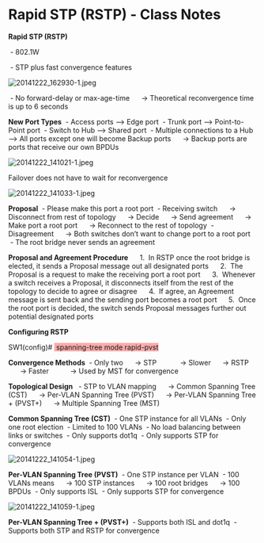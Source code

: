 # Rapid STP (RSTP) - Class Notes

**Rapid STP (RSTP)**

 - 802.1W

 - STP plus fast convergence features

![20141222_162930-1.jpeg](image/20141222_162930-1.jpeg)

 - No forward-delay or max-age-time
     -> Theoretical reconvergence time is up to 6 seconds

**New Port Types**
 - Access ports —> Edge port
 - Trunk port —> Point-to-Point port
 - Switch to Hub —> Shared port
 - Multiple connections to a Hub —> All ports except one will become Backup ports
     -> Backup ports are ports that receive our own BPDUs

![20141222_141021-1.jpeg](image/20141222_141021-1.jpeg)

Failover does not have to wait for reconvergence

![20141222_141033-1.jpeg](image/20141222_141033-1.jpeg)

**Proposal**
 - Please make this port a root port
 - Receiving switch
     -> Disconnect from rest of topology
     -> Decide
     -> Send agreement
     -> Make port a root port
     -> Reconnect to the rest of topology
 - Disagreement
     -> Both switches don’t want to change port to a root port
 - The root bridge never sends an agreement

**Proposal and Agreement Procedure**
     1.  In RSTP once the root bridge is elected, it sends a Proposal message out all designated ports
     2.  The Proposal is a request to make the receiving port a root port
     3.  Whenever a switch receives a Proposal, it disconnects itself from the rest of the topology to decide to agree or disagree
     4.  If agree, an Agreement message is sent back and the sending port becomes a root port
     5.  Once the root port is decided, the switch sends Proposal messages further out potential designated ports

**Configuring RSTP**

SW1(config)# <span style="background-color: #ffaaaa"> spanning-tree mode rapid-pvst</span>

**Convergence Methods**
 - Only two
     -> STP 
          -> Slower
     -> RSTP
          -> Faster
          -> Used by MST for convergence

**Topological Design**
  - STP to VLAN mapping
     -> Common Spanning Tree (CST)
     -> Per-VLAN Spanning Tree (PVST)
     -> Per-VLAN Spanning Tree + (PVST+)
     -> Multiple Spanning Tree (MST)

**Common Spanning Tree (CST)**
 - One STP instance for all VLANs
 - Only one root election
 - Limited to 100 VLANs
 - No load balancing between links or switches
 - Only supports dot1q
 - Only supports STP for convergence

![20141222_141054-1.jpeg](image/20141222_141054-1.jpeg)

**Per-VLAN Spanning Tree (PVST)**
 - One STP instance per VLAN
 - 100 VLANs means
     -> 100 STP instances
     -> 100 root bridges
     -> 100 BPDUs
 - Only supports ISL
 - Only supports STP for convergence

![20141222_141059-1.jpeg](image/20141222_141059-1.jpeg)

**Per-VLAN Spanning Tree + (PVST+)**
 - Supports both ISL and dot1q
 - Supports both STP and RSTP for convergence
